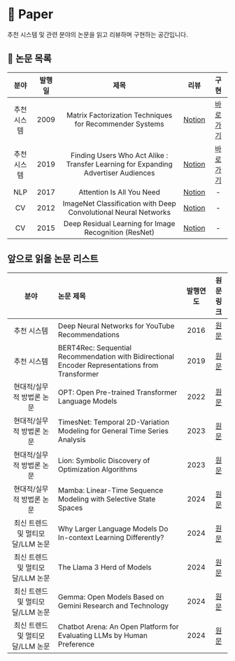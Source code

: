 # 📗 Paper

추천 시스템 및 관련 분야의 논문을 읽고 리뷰하며 구현하는 공간입니다.

## 📖 논문 목록

| 분야 | 발행일 | 제목 | 리뷰 | 구현 |
|:---:|:---:|:---:|:---:|:---:|
| 추천시스템 | 2009 | Matrix Factorization Techniques for Recommender Systems | [Notion](https://roasted-rake-be8.notion.site/Matrix-Factorization-Techniques-for-Recommender-Systems-2009-209818aea60f8042b92ef38d52c217a2?source=copy_link) | [바로가기](./Matrix%20Factorization%20Techniques%20for%20Recommender%20Systems/) |
| 추천시스템 | 2019 | Finding Users Who Act Alike : Transfer Learning for Expanding Advertiser Audiences | [Notion](https://roasted-rake-be8.notion.site/Finding-Users-Who-Act-Alike-Transfer-Learning-for-Expanding-Advertiser-Audiences-1dc818aea60f80c0a738e856a4b1dfb2) | [바로가기](./Finding%20Users%20Who%20Act%20Alike_Transfer%20Learning%20for%20Expanding%20Advertiser%20Audiences/) |
| NLP | 2017 | Attention Is All You Need | [Notion](https://roasted-rake-be8.notion.site/Attention-is-all-you-need-2017-205818aea60f80d986aed29772bbc9ff?pvs=74) | - |
| CV | 2012 | ImageNet Classification with Deep Convolutional Neural Networks | [Notion](https://roasted-rake-be8.notion.site/ImageNet-Classification-with-Deep-Convolutional-Neural-Networks-2012-1fb818aea60f80649988cba3b9c695aa?source=copy_link) | - |
| CV | 2015 | Deep Residual Learning for Image Recognition (ResNet) | [Notion](https://roasted-rake-be8.notion.site/Deep-Residual-Learning-for-Image-Recognition-2015-205818aea60f80fe9544d15d53394b5d?pvs=74) | - |

## 앞으로 읽을 논문 리스트

| 분야 | 논문 제목 | 발행연도 | 원문 링크 |
|:---:|:---|:---:|:---:|
| 추천 시스템 | Deep Neural Networks for YouTube Recommendations | 2016 | [원문](https://static.googleusercontent.com/media/research.google.com/ko//pubs/archive/45530.pdf) |
| 추천 시스템 | BERT4Rec: Sequential Recommendation with Bidirectional Encoder Representations from Transformer | 2019 | [원문](https://arxiv.org/pdf/1904.06690.pdf) |
| 현대적/실무적 방법론 논문 | OPT: Open Pre-trained Transformer Language Models | 2022 | [원문](https://arxiv.org/pdf/2205.01068) |
| 현대적/실무적 방법론 논문 | TimesNet: Temporal 2D-Variation Modeling for General Time Series Analysis | 2023 | [원문](https://arxiv.org/pdf/2210.02186) |
| 현대적/실무적 방법론 논문 | Lion: Symbolic Discovery of Optimization Algorithms | 2023 | [원문](https://arxiv.org/pdf/2302.06675) |
| 현대적/실무적 방법론 논문 | Mamba: Linear-Time Sequence Modeling with Selective State Spaces | 2024 | [원문](https://arxiv.org/pdf/2312.00752) |
| 최신 트렌드 및 멀티모달/LLM 논문 | Why Larger Language Models Do In-context Learning Differently? | 2024 | [원문](https://arxiv.org/pdf/2405.19592) |
| 최신 트렌드 및 멀티모달/LLM 논문 | The Llama 3 Herd of Models | 2024 | [원문](https://arxiv.org/pdf/2407.21783) |
| 최신 트렌드 및 멀티모달/LLM 논문 | Gemma: Open Models Based on Gemini Research and Technology | 2024 | [원문](https://arxiv.org/pdf/2403.08295) |
| 최신 트렌드 및 멀티모달/LLM 논문 | Chatbot Arena: An Open Platform for Evaluating LLMs by Human Preference | 2024 | [원문](https://arxiv.org/pdf/2403.04132) |
